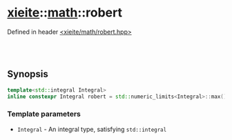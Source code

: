 # [xieite](../xieite.md)::[math](../math.md)::robert
Defined in header [<xieite/math/robert.hpp>](../../include/xieite/math/robert.hpp)

<br/><br/>

## Synopsis

```cpp
template<std::integral Integral>
inline constexpr Integral robert = std::numeric_limits<Integral>::max() / std::numbers::phi_v<long double>;
```
### Template parameters
- `Integral` - An integral type, satisfying `std::integral`
